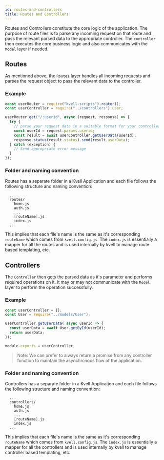 ```yaml
---
id: routes-and-controllers
title: Routes and Controllers
---
```


Routes and Controllers constitute the core logic of the application. The purpose of route files is to parse any incoming request on that route and pass the relevant parsed data to the appropriate controller. The `controller` then executes the core business logic and also communicates with the `Model` layer if needed.

## Routes

As mentioned above, the `Routes` layer handles all incoming requests and parses the request object to pass the relevant data to the controller.

### Example

```javascript
const userRouter = require("kvell-scripts").router();
const userController = require("../controllers").user;

userRouter.get("/:userid", async (request, response) => {
  try {
    // parse your request data in a suitable format for your controller
    const userId = request.params.userid;
    const result = await userController.getUserData(userId);
    response.status(result.status).send(result.userData);
  } catch (exception) {
    // Send appropriate error message
  }
});
```

### Folder and naming convention

Routes has a separate folder in a Kvell Application and each file follows the following structure and naming convention:

```text
  ...
  routes/
    home.js
    auth.js
    ...
    [routeName].js
    index.js
  ...
```

This implies that each file's name is the same as it's corresponding `routeName` which comes from `kvell.config.js`.
The `index.js` is essentially a mapper for all the routes and is used internally by kvell to manage route based templating, etc.

## Controllers

The `Controller` then gets the parsed data as it's parameter and performs required operations on it. It may or may not communicate with the `Model` layer to perform the operation successfully.

### Example

```javascript
const userController = {};
const User = require("../models/User"); 

userController.getUserData( async userId => {
  const userData = await User.getById(userId);
  return userData;
});

module.exports = userController;
```

> Note: We can prefer to always return a promise from any controller function to maintain the asynchronous flow of the application.

### Folder and naming convention

Controllers has a separate folder in a Kvell Application and each file follows the following structure and naming convention:

```text
  ...
  controllers/
    home.js
    auth.js
    ...
    [routeName].js
    index.js
  ...
```

This implies that each file's name is the same as it's corresponding `routeName` which comes from `kvell.config.js`.
The `index.js` is essentially a mapper for all the controllers and is used internally by kvell to manage controller based templating, etc.

